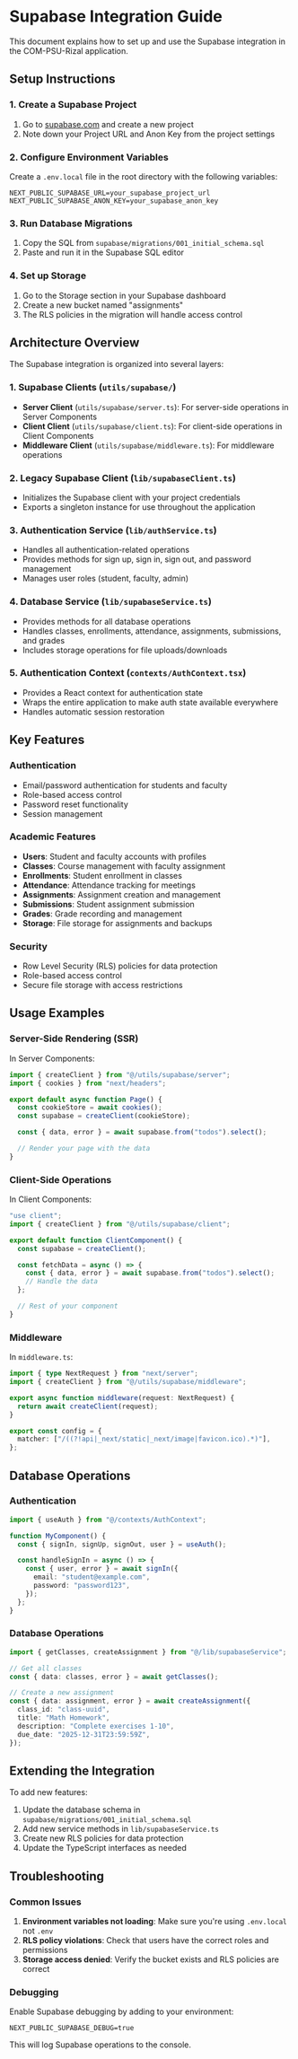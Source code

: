 # Supabase Integration Guide

This document explains how to set up and use the Supabase integration in the COM-PSU-Rizal application.

## Setup Instructions

### 1. Create a Supabase Project

1. Go to [supabase.com](https://supabase.com/) and create a new project
2. Note down your Project URL and Anon Key from the project settings

### 2. Configure Environment Variables

Create a `.env.local` file in the root directory with the following variables:

```env
NEXT_PUBLIC_SUPABASE_URL=your_supabase_project_url
NEXT_PUBLIC_SUPABASE_ANON_KEY=your_supabase_anon_key
```

### 3. Run Database Migrations

1. Copy the SQL from `supabase/migrations/001_initial_schema.sql`
2. Paste and run it in the Supabase SQL editor

### 4. Set up Storage

1. Go to the Storage section in your Supabase dashboard
2. Create a new bucket named "assignments"
3. The RLS policies in the migration will handle access control

## Architecture Overview

The Supabase integration is organized into several layers:

### 1. Supabase Clients (`utils/supabase/`)

- **Server Client** (`utils/supabase/server.ts`): For server-side operations in Server Components
- **Client Client** (`utils/supabase/client.ts`): For client-side operations in Client Components
- **Middleware Client** (`utils/supabase/middleware.ts`): For middleware operations

### 2. Legacy Supabase Client (`lib/supabaseClient.ts`)

- Initializes the Supabase client with your project credentials
- Exports a singleton instance for use throughout the application

### 3. Authentication Service (`lib/authService.ts`)

- Handles all authentication-related operations
- Provides methods for sign up, sign in, sign out, and password management
- Manages user roles (student, faculty, admin)

### 4. Database Service (`lib/supabaseService.ts`)

- Provides methods for all database operations
- Handles classes, enrollments, attendance, assignments, submissions, and grades
- Includes storage operations for file uploads/downloads

### 5. Authentication Context (`contexts/AuthContext.tsx`)

- Provides a React context for authentication state
- Wraps the entire application to make auth state available everywhere
- Handles automatic session restoration

## Key Features

### Authentication

- Email/password authentication for students and faculty
- Role-based access control
- Password reset functionality
- Session management

### Academic Features

- **Users**: Student and faculty accounts with profiles
- **Classes**: Course management with faculty assignment
- **Enrollments**: Student enrollment in classes
- **Attendance**: Attendance tracking for meetings
- **Assignments**: Assignment creation and management
- **Submissions**: Student assignment submission
- **Grades**: Grade recording and management
- **Storage**: File storage for assignments and backups

### Security

- Row Level Security (RLS) policies for data protection
- Role-based access control
- Secure file storage with access restrictions

## Usage Examples

### Server-Side Rendering (SSR)

In Server Components:

```typescript
import { createClient } from "@/utils/supabase/server";
import { cookies } from "next/headers";

export default async function Page() {
  const cookieStore = await cookies();
  const supabase = createClient(cookieStore);

  const { data, error } = await supabase.from("todos").select();

  // Render your page with the data
}
```

### Client-Side Operations

In Client Components:

```typescript
"use client";
import { createClient } from "@/utils/supabase/client";

export default function ClientComponent() {
  const supabase = createClient();

  const fetchData = async () => {
    const { data, error } = await supabase.from("todos").select();
    // Handle the data
  };

  // Rest of your component
}
```

### Middleware

In `middleware.ts`:

```typescript
import { type NextRequest } from "next/server";
import { createClient } from "@/utils/supabase/middleware";

export async function middleware(request: NextRequest) {
  return await createClient(request);
}

export const config = {
  matcher: ["/((?!api|_next/static|_next/image|favicon.ico).*)"],
};
```

## Database Operations

### Authentication

```typescript
import { useAuth } from "@/contexts/AuthContext";

function MyComponent() {
  const { signIn, signUp, signOut, user } = useAuth();

  const handleSignIn = async () => {
    const { user, error } = await signIn({
      email: "student@example.com",
      password: "password123",
    });
  };
}
```

### Database Operations

```typescript
import { getClasses, createAssignment } from "@/lib/supabaseService";

// Get all classes
const { data: classes, error } = await getClasses();

// Create a new assignment
const { data: assignment, error } = await createAssignment({
  class_id: "class-uuid",
  title: "Math Homework",
  description: "Complete exercises 1-10",
  due_date: "2025-12-31T23:59:59Z",
});
```

## Extending the Integration

To add new features:

1. Update the database schema in `supabase/migrations/001_initial_schema.sql`
2. Add new service methods in `lib/supabaseService.ts`
3. Create new RLS policies for data protection
4. Update the TypeScript interfaces as needed

## Troubleshooting

### Common Issues

1. **Environment variables not loading**: Make sure you're using `.env.local` not `.env`
2. **RLS policy violations**: Check that users have the correct roles and permissions
3. **Storage access denied**: Verify the bucket exists and RLS policies are correct

### Debugging

Enable Supabase debugging by adding to your environment:

```env
NEXT_PUBLIC_SUPABASE_DEBUG=true
```

This will log Supabase operations to the console.
